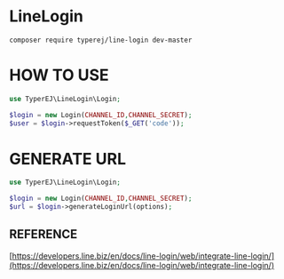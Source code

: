 # LineLogin
```composer
composer require typerej/line-login dev-master
```
# HOW TO USE

```php
use TyperEJ\LineLogin\Login;

$login = new Login(CHANNEL_ID,CHANNEL_SECRET);
$user = $login->requestToken($_GET('code'));
```

# GENERATE URL
```php
use TyperEJ\LineLogin\Login;

$login = new Login(CHANNEL_ID,CHANNEL_SECRET);
$url = $login->generateLoginUrl(options);
```
## REFERENCE
[https://developers.line.biz/en/docs/line-login/web/integrate-line-login/](https://developers.line.biz/en/docs/line-login/web/integrate-line-login/)
